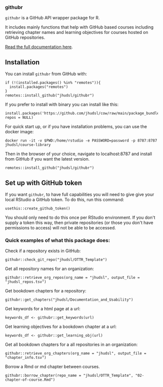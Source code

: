 ### githubr

`githubr` is a GitHub API wrapper package for R. 

It includes mainly functions that help with GitHub based courses including retrieving chapter names and learning objectives for courses hosted on GitHub repositories.

[Read the full documentation here](https://jhudatascience.org/githubr/index.html).

## Installation

You can install `githubr` from GitHub with:

```
if (!(installed.packages() %in% "remotes")){
  install.packages("remotes")
}
remotes::install_github("jhudsl/githubr")
```

If you prefer to install with binary you can install like this: 
```
install.packages('https://github.com/jhudsl/cow/raw/main/package_bundles/cow_0.0.0.9000.tgz', repos = NULL)
```

For quick start up, or if you have installation problems, you can use the docker image:

```
docker run -it -v $PWD:/home/rstudio -e PASSWORD=password -p 8787:8787 jhudsl/course-library
```
Then in the browser of your choice, navigate to localhost:8787 and install from GitHub if you want the latest version.
```
remotes::install_github("jhudsl/githubr")
```

## Set up with GitHub token

If you want `githubr`, to have full capabilities you will need to give give your local RStudio a GitHub token.
To do this, run this command:

```
usethis::create_github_token()
```
You should only need to do this once per RStudio environment.
If you don't supply a token this way, then private repositories (or those you don't have permissions to access) will not be able to be accessed.

### Quick examples of what this package does:

Check if a repository exists in GitHub:

```
githubr::check_git_repo("jhudsl/OTTR_Template")
```

Get all repository names for an organization:

```
githubr::retrieve_org_repos(org_name = "jhudsl", output_file = "jhudsl_repos.tsv")
```

Get bookdown chapters for a repository:

```
githubr::get_chapters("jhudsl/Documentation_and_Usability")
```

Get keywords for a html page at a url:

```
keywords_df <- githubr::get_keywords(url)
```

Get learning objectives for a bookdown chapter at a url:

```
keywords_df <- githubr::get_learning_obj(url)
```

Get all bookdown chapters for a all repositories in an organization:
```
githubr::retrieve_org_chapters(org_name = "jhudsl", output_file = "chapter_info.tsv")
```

Borrow a Rmd or md chapter between courses. 
```
githubr::borrow_chapter(repo_name = "jhudsl/OTTR_Template", "02-chapter-of-course.Rmd")
```


```

